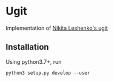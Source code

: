 # Ugit
Implementation of [Nikita Leshenko's ugit](https://www.leshenko.net/)


## Installation
Using python3.7+, run
```shell
python3 setup.py develop --user
```